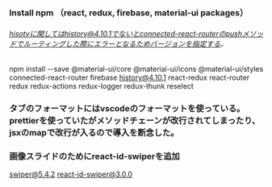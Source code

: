 ### Install npm （react, redux, firebase, material-ui packages）

###### hisotyに関してはhistory@4.10.1でないとconnected-react-routerのpushメソッドでルーティングした際にエラーとなるためバージョンを指定する。

npm install --save @material-ui/core @material-ui/icons @material-ui/styles connected-react-router firebase history@4.10.1 react-redux react-router redux redux-actions redux-logger redux-thunk reselect 

### タブのフォーマットにはvscodeのフォーマットを使っている。prettierを使っていたがメソッドチェーンが改行されてしまったり、jsxのmapで改行が入るので導入を断念した。

### 画像スライドのためにreact-id-swiperを追加
swiper@5.4.2 react-id-swiper@3.0.0
